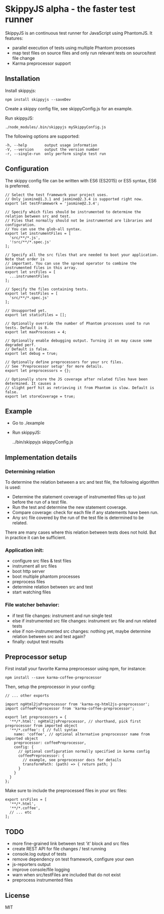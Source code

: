 # SkippyJS alpha - the faster test runner

SkippyJS is an continuous test runner for JavaScript using PhantomJS.
It features:
 
  - parallel execution of tests using multiple Phantom processes
  - map test files on source files and only run relevant tests on source/test file change
  - Karma preprocessor support

## Installation

Install skippyjs:

  
    npm install skippyjs --saveDev


Create a skippy config file, see skippyConfig.js for an example.

Run skippyJS:


    ./node_modules/.bin/skippyjs mySkippyConfig.js


The following options are supported:


    -h, --help        output usage information
    -V, --version     output the version number
    -r, --single-run  only perform single test run


## Configuration

The skippy config file can be written with ES6 (ES2015) or ES5 syntax, ES6 is preferred.
  
    
    // Select the test framework your project uses. 
    // Only jasmine@1.3.1 and jasmine@2.3.4 is supported right now.
    export let testFramework = 'jasmine@2.3.4';

    // Specify which files should be instrumented to determine the relation between src and test. 
    // Files that normally should not be instrumented are libraries and configuration.
    // You can use the glob-all syntax. 
    export let instrumentFiles = [
      'src/**/*.js',
      '!src/**/*.spec.js'
    ];
    
    // Specify all the src files that are needed to boot your application. Note that order is
    // important. You can use the spread operator to combine the instrumented files in this array.
    export let srcFiles = [
      ...instrumentFiles
    ];
    
    // Specify the files containing tests. 
    export let testFiles = [
      'src/**/*.spec.js'
    ];
    
    // Unsupported yet.
    export let staticFiles = [];
    
    // Optionally override the number of Phantom processes used to run tests. Default is 8. 
    export let maxProcesses = 4;
    
    // Optionally enable debugging output. Turning it on may cause some degraded perf. 
    // Default is false.
    export let debug = true;

    // Optionally define preprocessors for your src files. 
    // See 'Preprocessor setup' for more details.
    export let preprocessors = {};
    
    // Optionally store the JS coverage after related files have been determined. It causes a 
    // slight perf hit as retrieving it from Phantom is slow. Default is false.
    export let storeCoverage = true;


## Example

  - Go to ./example
  - Run skippyJS:
  
 
    ../bin/skippyjs skippyConfig.js


## Implementation details

### Determining relation

To determine the relation between a src and test file, the following algorithm is used:

  - Determine the statement coverage of instrumented files up to just before the run of a test file.
  - Run the test and determine the new statement coverage.
  - Compare coverage: check for each file if any statements have been run.
  - Any src file covered by the run of the test file is determined to be related.
 
There are many cases where this relation between tests does not hold. But in practice it can be sufficient. 

### Application init:

  - configure src files & test files
  - instrument all src files
  - boot http server
  - boot multiple phantom processes
  - preprocess files
  - determine relation between src and test
  - start watching files

### File watcher behavior:

  - if test file changes: instrument and run single test
  - else if instrumented src file changes: instrument src file and run related tests
  - else if non-instrumented src changes: nothing yet, maybe determine relation between src and test again?
  - finally: output test results

## Preprocessor setup

First install your favorite Karma preprocessor using npm, for instance:

    npm install --save karma-coffee-preprocessor
    
Then, setup the preprocessor in your config:

    // ... other exports

    import ngHtml2jsPreprocessor from 'karma-ng-html2js-preprocessor';
    import coffeePreprocessor from 'karma-coffee-preprocessor';

    export let preprocessors = {
      '**/*.html': ngHtml2jsPreprocessor, // shorthand, pick first preprocessor from imported object
      '**/*.coffee': { // full syntax
        name: 'coffee', // optional alternative preprocessor name from imported object
        preprocessor: coffeePreprocessor,
        config: {
          // optional configuration normally specified in karma config
          coffeePreprocessor: {
            // example, see preprocessor docs for details
            transformPath: (path) => { return path; }
          }
        }
      }
    };

    
Make sure to include the preprocessed files in your src files:


    export srcFiles = [
      '**/*.html',
      '**/*.coffee',
      // ... etc
    ];


## TODO

  - more fine-grained link between test 'it' block and src files
  - create REST API for file changes / test running
  - console.log output of tests
  - remove dependency on test framework, configure your own
  - js-reporters output
  - improve console/file logging
  - warn when src/testFiles are included that do not exist
  - preprocess instrumented files


## License

MIT
